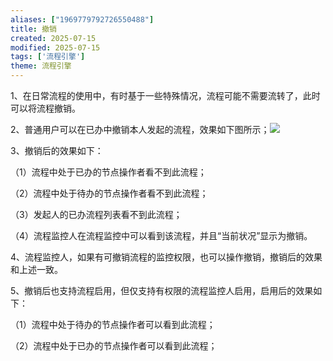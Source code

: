 ```yaml
---
aliases: ["1969779792726550488"]
title: 撤销
created: 2025-07-15
modified: 2025-07-15
tags: ['流程引擎']
theme: 流程引擎
---
```


1、在日常流程的使用中，有时基于一些特殊情况，流程可能不需要流转了，此时可以将流程撤销。

2、普通用户可以在已办中撤销本人发起的流程，效果如下图所示；![](4d70fabeafa4d79d6eb5214cb964fdab.jpg)

3、撤销后的效果如下：

（1）流程中处于已办的节点操作者看不到此流程；

（2）流程中处于待办的节点操作者看不到此流程；

（3）发起人的已办流程列表看不到此流程；

（4）流程监控人在流程监控中可以看到该流程，并且“当前状况”显示为撤销。

4、流程监控人，如果有可撤销流程的监控权限，也可以操作撤销，撤销后的效果和上述一致。

5、撤销后也支持流程启用，但仅支持有权限的流程监控人启用，启用后的效果如下：

（1）流程中处于待办的节点操作者可以看到此流程；

（2）流程中处于已办的节点操作者可以看到此流程；